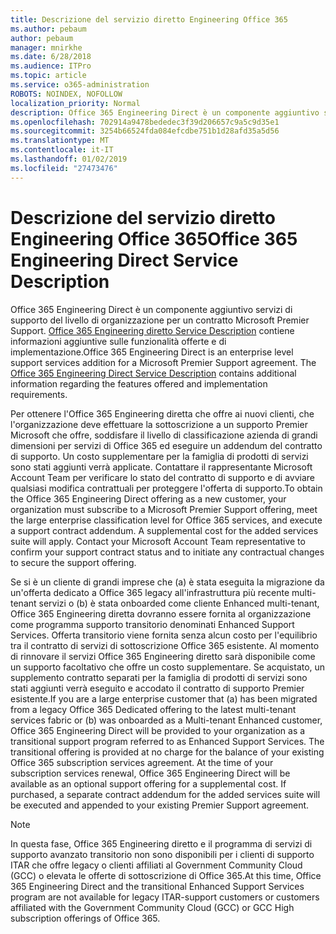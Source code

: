 ```yaml
---
title: Descrizione del servizio diretto Engineering Office 365
ms.author: pebaum
author: pebaum
manager: mnirkhe
ms.date: 6/28/2018
ms.audience: ITPro
ms.topic: article
ms.service: o365-administration
ROBOTS: NOINDEX, NOFOLLOW
localization_priority: Normal
description: Office 365 Engineering Direct è un componente aggiuntivo servizi di supporto del livello di organizzazione per un contratto Microsoft Premier Support. Office 365 Engineering diretto descrizione del servizio contiene ulteriori informazioni sulle funzionalità offerte e l'implementazione.
ms.openlocfilehash: 702914a9478bededec3f39d206657c9a5c9d35e1
ms.sourcegitcommit: 3254b66524fda084efcdbe751b1d28afd35a5d56
ms.translationtype: MT
ms.contentlocale: it-IT
ms.lasthandoff: 01/02/2019
ms.locfileid: "27473476"
---
```

# <a name="office-365-engineering-direct-service-description"></a><span data-ttu-id="a6a84-104">Descrizione del servizio diretto Engineering Office 365</span><span class="sxs-lookup"><span data-stu-id="a6a84-104">Office 365 Engineering Direct Service Description</span></span>

<span data-ttu-id="a6a84-p102">Office 365 Engineering Direct è un componente aggiuntivo servizi di supporto del livello di organizzazione per un contratto Microsoft Premier Support. [Office 365 Engineering diretto Service Description](https://github.com/MicrosoftDocs/OfficeDocs-O365ServiceDescriptions/blob/master/Office%20365%20Engineering%20Direct%20-%20Svc%20Desc%20(11dec2018).pdf) contiene informazioni aggiuntive sulle funzionalità offerte e di implementazione.</span><span class="sxs-lookup"><span data-stu-id="a6a84-p102">Office 365 Engineering Direct is an enterprise level support services addition for a Microsoft Premier Support agreement. The [Office 365 Engineering Direct Service Description](https://github.com/MicrosoftDocs/OfficeDocs-O365ServiceDescriptions/blob/master/Office%20365%20Engineering%20Direct%20-%20Svc%20Desc%20(11dec2018).pdf) contains additional information regarding the features offered and implementation requirements.</span></span>

<span data-ttu-id="a6a84-p103">Per ottenere l'Office 365 Engineering diretta che offre ai nuovi clienti, che l'organizzazione deve effettuare la sottoscrizione a un supporto Premier Microsoft che offre, soddisfare il livello di classificazione azienda di grandi dimensioni per servizi di Office 365 ed eseguire un addendum del contratto di supporto. Un costo supplementare per la famiglia di prodotti di servizi sono stati aggiunti verrà applicate. Contattare il rappresentante Microsoft Account Team per verificare lo stato del contratto di supporto e di avviare qualsiasi modifica contrattuali per proteggere l'offerta di supporto.</span><span class="sxs-lookup"><span data-stu-id="a6a84-p103">To obtain the Office 365 Engineering Direct offering as a new customer, your organization must subscribe to a Microsoft Premier Support offering, meet the large enterprise classification level for Office 365 services, and execute a support contract addendum. A supplemental cost for the added services suite will apply. Contact your Microsoft Account Team representative to confirm your support contract status and to initiate any contractual changes to secure the support offering.</span></span> 

<span data-ttu-id="a6a84-p104">Se si è un cliente di grandi imprese che (a) è stata eseguita la migrazione da un'offerta dedicato a Office 365 legacy all'infrastruttura più recente multi-tenant servizi o (b) è stata onboarded come cliente Enhanced multi-tenant, Office 365 Engineering diretta dovranno essere fornita al organizzazione come programma supporto transitorio denominati Enhanced Support Services. Offerta transitorio viene fornita senza alcun costo per l'equilibrio tra il contratto di servizi di sottoscrizione Office 365 esistente. Al momento di rinnovare il servizi Office 365 Engineering diretto sarà disponibile come un supporto facoltativo che offre un costo supplementare. Se acquistato, un supplemento contratto separati per la famiglia di prodotti di servizi sono stati aggiunti verrà eseguito e accodato il contratto di supporto Premier esistente.</span><span class="sxs-lookup"><span data-stu-id="a6a84-p104">If you are a large enterprise customer that (a) has been migrated from a legacy Office 365 Dedicated offering to the latest multi-tenant services fabric or (b) was onboarded as a Multi-tenant Enhanced customer, Office 365 Engineering Direct will be provided to your organization as a transitional support program referred to as Enhanced Support Services. The transitional offering is provided at no charge for the balance of your existing Office 365 subscription services agreement. At the time of your subscription services renewal, Office 365 Engineering Direct will be available as an optional support offering for a supplemental cost. If purchased, a separate contract addendum for the added services suite will be executed and appended to your existing Premier Support agreement.</span></span>

> [!NOTE]
> <span data-ttu-id="a6a84-114">In questa fase, Office 365 Engineering diretto e il programma di servizi di supporto avanzato transitorio non sono disponibili per i clienti di supporto ITAR che offre legacy o clienti affiliati al Government Community Cloud (GCC) o elevata le offerte di sottoscrizione di Office 365.</span><span class="sxs-lookup"><span data-stu-id="a6a84-114">At this time, Office 365 Engineering Direct and the transitional Enhanced Support Services program are not available for legacy ITAR-support customers or customers affiliated with the Government Community Cloud (GCC) or GCC High subscription offerings of Office 365.</span></span>
